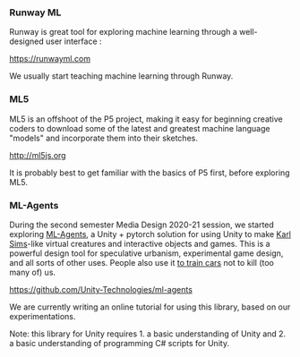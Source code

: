 ### Runway ML
Runway is great tool for exploring machine learning through a well-designed user interface :

<https://runwayml.com>

We usually start teaching machine learning through Runway.

### ML5
ML5 is an offshoot of the P5 project, making it easy for beginning creative coders to download some of the latest and greatest machine language "models" and incorporate them into their sketches.

<http://ml5js.org>

It is probably best to get familiar with the basics of P5 first, before exploring ML5.

### ML-Agents
During the second semester Media Design 2020-21 session, we started exploring [ML-Agents](https://github.com/Unity-Technologies/ml-agents), a Unity + pytorch solution for using Unity to make [Karl Sims](https://www.karlsims.com)-like virtual creatures and interactive objects and games. This is a powerful design tool for speculative urbanism, experimental game design, and all sorts of other uses. People also use it [to train cars](https://unity3d.com/simulated-environments-for-autonomous-vehicle-training) not to kill (too many of) us.

<https://github.com/Unity-Technologies/ml-agents>

We are currently writing an online tutorial for using this library, based on our experimentations.

Note: this library for Unity requires 1. a basic understanding of Unity and 2. a basic understanding of programming C# scripts for Unity.

